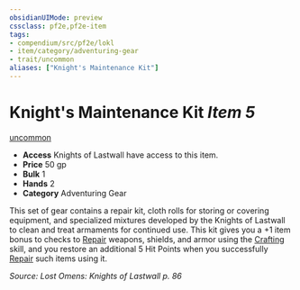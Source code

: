 ```yaml
---
obsidianUIMode: preview
cssclass: pf2e,pf2e-item
tags:
- compendium/src/pf2e/lokl
- item/category/adventuring-gear
- trait/uncommon
aliases: ["Knight's Maintenance Kit"]
---
```

# Knight's Maintenance Kit *Item 5*  
[uncommon](../../../rules/traits/uncommon.md)  

- **Access** Knights of Lastwall have access to this item.
- **Price** 50 gp
- **Bulk** 1
- **Hands** 2
- **Category** Adventuring Gear

This set of gear contains a repair kit, cloth rolls for storing or covering equipment, and specialized mixtures developed by the Knights of Lastwall to clean and treat armaments for continued use. This kit gives you a +1 item bonus to checks to [Repair](../../../rules/actions/repair.md) weapons, shields, and armor using the [Crafting](../../skills.md#Crafting) skill, and you restore an additional 5 Hit Points when you successfully [Repair](../../../rules/actions/repair.md) such items using it.

*Source: Lost Omens: Knights of Lastwall p. 86*